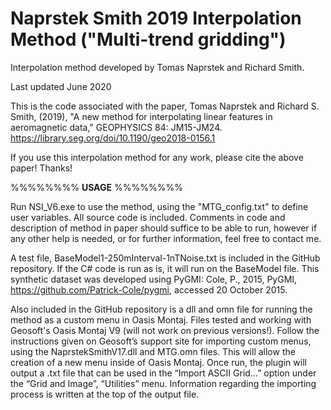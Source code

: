 # Naprstek Smith 2019 Interpolation Method ("Multi-trend gridding")
Interpolation method developed by Tomas Naprstek and Richard Smith.

Last updated June 2020

This is the code associated with the paper, Tomas Naprstek and Richard S. Smith, (2019), "A new method for interpolating linear features in aeromagnetic data," GEOPHYSICS 84: JM15-JM24. https://library.seg.org/doi/10.1190/geo2018-0156.1

If you use this interpolation method for any work, please cite the above paper! Thanks!

%%%%%%%%
**USAGE**
%%%%%%%%

Run NSI_V6.exe to use the method, using the "MTG_config.txt" to define user variables. All source code is included. Comments in code and description of method in paper should suffice to be able to run, however if any other help is needed, or for further information, feel free to contact me.

A test file, BaseModel1-250mInterval-1nTNoise.txt is included in the GitHub repository. If the C# code is run as is, it will run on the BaseModel file. This synthetic dataset was developed using PyGMI: Cole, P., 2015, PyGMI, https://github.com/Patrick-Cole/pygmi, accessed 20 October 2015.

Also included in the GitHub repository is a dll and omn file for running the method as a custom menu in Oasis Montaj. Files tested and working with Geosoft's Oasis Montaj V9 (will not work on previous versions!). Follow the instructions given on Geosoft’s support site for importing custom menus, using the NaprstekSmithV17.dll and MTG.omn files. This will allow the creation of a new menu inside of Oasis Montaj. Once run, the plugin will output a .txt file that can be used in the “Import ASCII Grid…” option under the “Grid and Image”, “Utilities” menu. Information regarding the importing process is written at the top of the output file.
